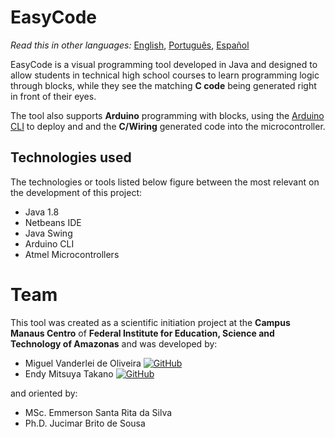 # EasyCode
*Read this in other languages:* [English](README.md), [Português](README.pt.md), [Español](README.es.md)

EasyCode is a visual programming tool developed in Java and designed to allow students in technical high school courses to learn programming logic through blocks, while they see the matching **C code** being generated right in front of their eyes. 

The tool also supports **Arduino** programming with blocks, using the [Arduino CLI](https://github.com/arduino/arduino-cli) to deploy and and the **C/Wiring** generated code into the microcontroller.

## Technologies used
The technologies or tools listed below figure between the most relevant on the development of this project:

- Java 1.8
- Netbeans IDE
- Java Swing
- Arduino CLI
- Atmel Microcontrollers

# Team

This tool was created as a scientific initiation project at the **Campus Manaus Centro** of **Federal Institute for Education, Science and Technology of Amazonas** and was developed by:
- Miguel Vanderlei de Oliveira [![GitHub][github-img]](https://github.com/migvanderlei)
- Endy Mitsuya Takano [![GitHub][github-img]](https://github.com/endytkn)

and oriented by:

- MSc. Emmerson Santa Rita da Silva
- Ph.D. Jucimar Brito de Sousa

[github-img]: https://i.imgur.com/9I6NRUm.png
